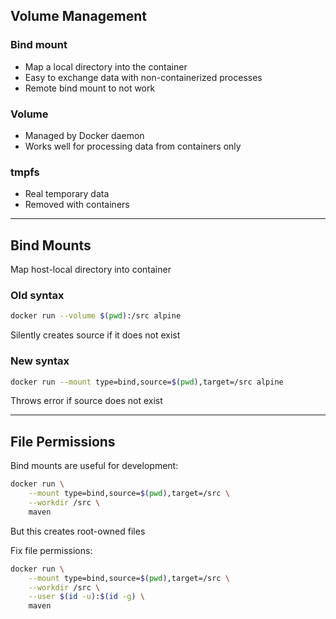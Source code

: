 ## Volume Management

### Bind mount

- Map a local directory into the container
- Easy to exchange data with non-containerized processes
- Remote bind mount to not work

### Volume

- Managed by Docker daemon
- Works well for processing data from containers only

### tmpfs

- Real temporary data
- Removed with containers

---

## Bind Mounts

Map host-local directory into container

### Old syntax

```bash
docker run --volume $(pwd):/src alpine
```

Silently creates source if it does not exist

### New syntax

```bash
docker run --mount type=bind,source=$(pwd),target=/src alpine
```

Throws error if source does not exist

---

## File Permissions

Bind mounts are useful for development:

```bash
docker run \
    --mount type=bind,source=$(pwd),target=/src \
    --workdir /src \
    maven
```

But this creates root-owned files

Fix file permissions:

```bash
docker run \
    --mount type=bind,source=$(pwd),target=/src \
    --workdir /src \
    --user $(id -u):$(id -g) \
    maven
```